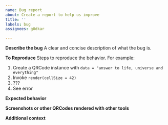 ```yaml
---
name: Bug report
about: Create a report to help us improve
title: ''
labels: bug
assignees: g0dkar

---
```


<!--
[pt] Se você preferir, sinta-se livre para abrir bugs e/ou responder a quaisquer perguntas em Português!
-->

**Describe the bug**
A clear and concise description of what the bug is.

**To Reproduce**
Steps to reproduce the behavior. For example:

1. Create a QRCode instance with `data = "answer to life, universe and everything"`
2. Invoke `render(cellSize = 42)`
3. ???
4. See error

**Expected behavior**
<!-- A clear and concise description of what you expected to happen. For example: "I expected a QRCode like this one I generated with <other tool/lib>" -->

**Screenshots or other QRCodes rendered with other tools**
<!-- If applicable, add screenshots or QRCodes rendered with other tools to help explain your problem. -->

**Additional context**
<!-- Add any other context about the problem here. For example: Were you executing your code on a Server? If so, were you using a Framework? Which Java version were you on? -->
